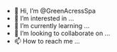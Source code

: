 - 👋 Hi, I’m @GreenAcressSpa
- 👀 I’m interested in ...
- 🌱 I’m currently learning ...
- 💞️ I’m looking to collaborate on ...
- 📫 How to reach me ...

<!---
GreenAcressSpa/GreenAcressSpa is a ✨ special ✨ repository because its `README.md` (this file) appears on your GitHub profile.
You can click the Preview link to take a look at your changes.
--->
